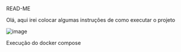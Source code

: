 READ-ME

Olá, aqui irei colocar algumas instruções de como executar o projeto

![image](https://github.com/WillianLorysTec/herois-backendAPI/assets/62141114/0646a840-ffe9-41c4-9713-41f87f125565)



Execução do docker compose
